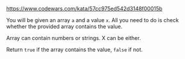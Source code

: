 https://www.codewars.com/kata/57cc975ed542d3148f00015b

You will be given an array `a` and a value `x`. All you need to do is check whether the provided array contains the value.

Array can contain numbers or strings. X can be either.

Return `true` if the array contains the value, `false` if not.

